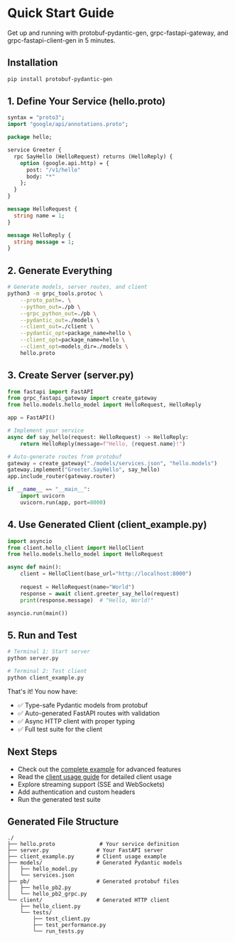 # Quick Start Guide

Get up and running with protobuf-pydantic-gen, grpc-fastapi-gateway, and grpc-fastapi-client-gen in 5 minutes.

## Installation

```bash
pip install protobuf-pydantic-gen
```

## 1. Define Your Service (hello.proto)

```protobuf
syntax = "proto3";
import "google/api/annotations.proto";

package hello;

service Greeter {
  rpc SayHello (HelloRequest) returns (HelloReply) {
    option (google.api.http) = {
      post: "/v1/hello"
      body: "*"
    };
  }
}

message HelloRequest {
  string name = 1;
}

message HelloReply {
  string message = 1;
}
```

## 2. Generate Everything

```bash
# Generate models, server routes, and client
python3 -m grpc_tools.protoc \
    --proto_path=. \
    --python_out=./pb \
    --grpc_python_out=./pb \
    --pydantic_out=./models \
    --client_out=./client \
    --pydantic_opt=package_name=hello \
    --client_opt=package_name=hello \
    --client_opt=models_dir=./models \
    hello.proto
```

## 3. Create Server (server.py)

```python
from fastapi import FastAPI
from grpc_fastapi_gateway import create_gateway
from hello.models.hello_model import HelloRequest, HelloReply

app = FastAPI()

# Implement your service
async def say_hello(request: HelloRequest) -> HelloReply:
    return HelloReply(message=f"Hello, {request.name}!")

# Auto-generate routes from protobuf
gateway = create_gateway("./models/services.json", "hello.models")
gateway.implement("Greeter.SayHello", say_hello)
app.include_router(gateway.router)

if __name__ == "__main__":
    import uvicorn
    uvicorn.run(app, port=8000)
```

## 4. Use Generated Client (client_example.py)

```python
import asyncio
from client.hello_client import HelloClient
from hello.models.hello_model import HelloRequest

async def main():
    client = HelloClient(base_url="http://localhost:8000")
    
    request = HelloRequest(name="World")
    response = await client.greeter_say_hello(request)
    print(response.message)  # "Hello, World!"

asyncio.run(main())
```

## 5. Run and Test

```bash
# Terminal 1: Start server
python server.py

# Terminal 2: Test client
python client_example.py
```

That's it! You now have:
- ✅ Type-safe Pydantic models from protobuf
- ✅ Auto-generated FastAPI routes with validation  
- ✅ Async HTTP client with proper typing
- ✅ Full test suite for the client

## Next Steps

- Check out the [complete example](./example/) for advanced features
- Read the [client usage guide](./CLIENT_USAGE_GUIDE.md) for detailed client usage
- Explore streaming support (SSE and WebSockets)
- Add authentication and custom headers
- Run the generated test suite

## Generated File Structure

```
./
├── hello.proto              # Your service definition
├── server.py               # Your FastAPI server
├── client_example.py       # Client usage example
├── models/                 # Generated Pydantic models
│   ├── hello_model.py
│   └── services.json
├── pb/                     # Generated protobuf files  
│   ├── hello_pb2.py
│   └── hello_pb2_grpc.py
└── client/                 # Generated HTTP client
    ├── hello_client.py
    └── tests/
        ├── test_client.py
        ├── test_performance.py
        └── run_tests.py
```
